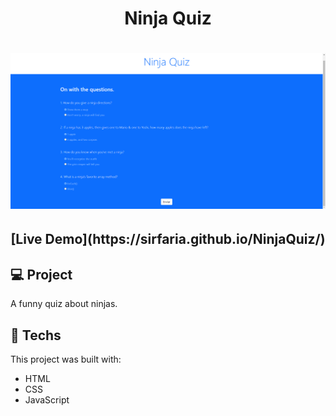 <h1 align="center">Ninja Quiz</h1>

<h1 align="center">
    <img alt="Ninja Quiz" title="Ninja Quiz" src="./ninja-quiz-homepage.png" width="700px"  />
</h1>

<h2 align="center">[Live Demo](https://sirfaria.github.io/NinjaQuiz/)</h2>

## 💻 Project

A funny quiz about ninjas.

## 🚀 Techs

This project was built with:

- HTML
- CSS
- JavaScript
